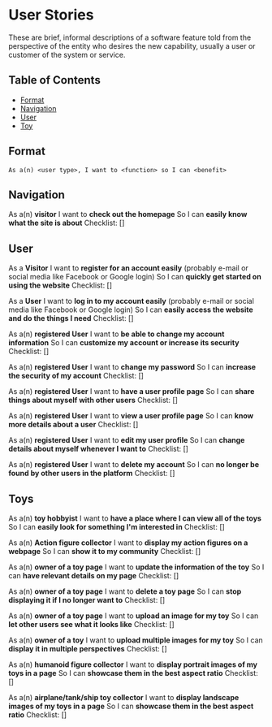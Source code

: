 # User Stories

These are brief, informal descriptions of a software feature told from the perspective of the entity who desires the new capability, usually a user or customer of the system or service.

## Table of Contents

- [Format]()
- [Navigation]()
- [User]()
- [Toy]()

## Format

`As a(n) <user type>, I want to <function> so I can <benefit>`

## Navigation

As a(n) **visitor**
I want to **check out the homepage**
So I can **easily know what the site is about**
Checklist:
[]

## User

As a **Visitor**
I want to **register for an account easily** (probably e-mail or social media like Facebook or Google login)
So I can **quickly get started on using the website**
Checklist:
[]

As a **User**
I want to **log in to my account easily** (probably e-mail or social media like Facebook or Google login)
So I can **easily access the website and do the things I need**
Checklist:
[]

As a(n) **registered User**
I want to **be able to change my account information**
So I can **customize my account or increase its security**
Checklist:
[]

As a(n) **registered User**
I want to **change my password**
So I can **increase the security of my account**
Checklist:
[]

As a(n) **registered User**
I want to **have a user profile page**
So I can **share things about myself with other users**
Checklist:
[]

As a(n) **registered User**
I want to **view a user profile page**
So I can **know more details about a user**
Checklist:
[]

As a(n) **registered User**
I want to **edit my user profile**
So I can **change details about myself whenever I want to**
Checklist:
[]

As a(n) **registered User**
I want to **delete my account**
So I can **no longer be found by other users in the platform**
Checklist:
[]

## Toys

As a(n) **toy hobbyist**
I want to **have a place where I can view all of the toys**
So I can **easily look for something I'm interested in**
Checklist:
[]

As a(n) **Action figure collector**
I want to **display my action figures on a webpage**
So I can **show it to my community**
Checklist:
[]

As a(n) **owner of a toy page**
I want to **update the information of the toy**
So I can **have relevant details on my page**
Checklist:
[]

As a(n) **owner of a toy page**
I want to **delete a toy page**
So I can **stop displaying it if I no longer want to**
Checklist:
[]

As a(n) **owner of a toy page**
I want to **upload an image for my toy**
So I can **let other users see what it looks like**
Checklist:
[]

As a(n) **owner of a toy**
I want to **upload multiple images for my toy**
So I can **display it in multiple perspectives**
Checklist:
[]

As a(n) **humanoid figure collector**
I want to **display portrait images of my toys in a page**
So I can **showcase them in the best aspect ratio**
Checklist:
[]

As a(n) **airplane/tank/ship toy collector**
I want to **display landscape images of my toys in a page**
So I can **showcase them in the best aspect ratio**
Checklist:
[]
